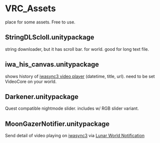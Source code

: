 # VRC_Assets
place for some assets. Free to use.

## StringDLScloll.unitypackage
string downloader, but it has scroll bar. for world. good for long text file.

## iwa_his_canvas.unitypackage
shows history of [iwasync3 video player](https://booth.pm/ja/items/2666275) (datetime, title, url). need to be set VideoCore on your world.

## Darkener.unitypackage
Quest compatible nightmode slider. includes w/ RGB slider variant.

## MoonGazerNotifier.unitypackage
Send detail of video playing on [iwasync3](https://booth.pm/ja/items/2666275) via [Lunar World Notification](https://weloveyou-runa.booth.pm/items/4485880)
